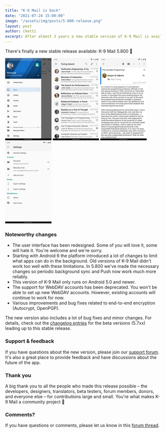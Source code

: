 ```yaml
---
title: "K-9 Mail is back"
date: "2021-07-24 15:00:00"
image: "/assets/img/posts/5-800-release.png"
layout: post
author: cketti
excerpt: After almost 3 years a new stable version of K-9 Mail is available.
---
```


There's finally a new stable release available: K-9 Mail 5.800 🎉

[![K-9 Mail 5.800 screenshot <](/assets/img/posts/5-800-screenshot1-thumbnail.png "K-9 Mail 5.800 screenshot")](/assets/img/posts/5-800-screenshot1.png)
[![K-9 Mail 5.800 screenshot <](/assets/img/posts/5-800-screenshot2-thumbnail.png "K-9 Mail 5.800 screenshot")](/assets/img/posts/5-800-screenshot2.png)
[![K-9 Mail 5.800 screenshot <](/assets/img/posts/5-800-screenshot3-thumbnail.png "K-9 Mail 5.800 screenshot")](/assets/img/posts/5-800-screenshot3.png)
[![K-9 Mail 5.800 screenshot](/assets/img/posts/5-800-screenshot4-thumbnail.png "K-9 Mail 5.800 screenshot")](/assets/img/posts/5-800-screenshot4.png)

### Noteworthy changes
- The user interface has been redesigned. Some of you will love it, some will hate it. You're welcome and we're sorry.
- Starting with Android 6 the platform introduced a lot of changes to limit what apps can do in the background. Old versions of K-9 Mail didn't work too well with these limitations. In 5.800 we've made the necessary changes so periodic background sync and Push now work much more reliably.
- This version of K-9 Mail only runs on Android 5.0 and newer.
- The support for WebDAV accounts has been deprecated. You won't be able to set up new WebDAV accounts. However, existing accounts will continue to work for now.
- Various improvements and bug fixes related to end-to-end encryption (Autocrypt, OpenPGP).

The new version also includes a lot of bug fixes and minor changes. For details, check out the [changelog entries](https://k9mail.app/k-9/changelog_5.8-MAINT_branch.xml) for the beta versions (5.7xx) leading up to this stable release.


### Support & feedback

If you have questions about the new version, please join our [support forum](https://forum.k9mail.app/). It's also a great place to provide feedback and have discussions about the future of the app.


### Thank you

A big thank you to all the people who made this release possible – the developers, designers, translators, beta testers, forum members, donors, and everyone else – for contributions large and small. You're what makes K-9 Mail a community project 💞


### Comments?

If you have questions or comments, please let us know in this [forum thread](https://forum.k9mail.app/t/k-9-mail-is-back-5-800-release/1164).
